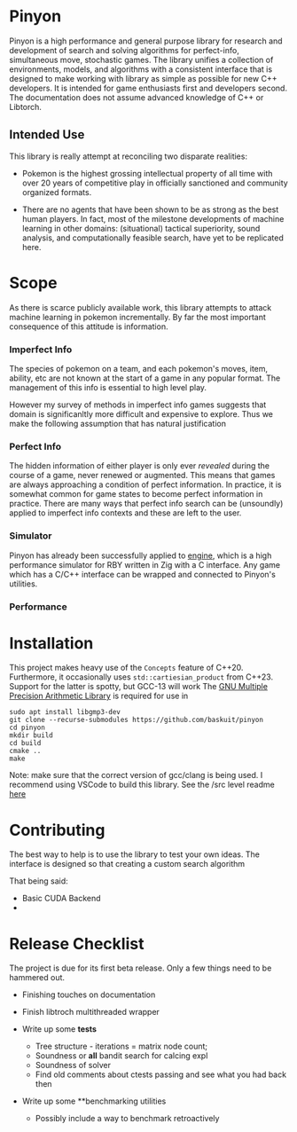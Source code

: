 

# Pinyon

Pinyon is a high performance and general purpose library for research and development of search and solving algorithms for perfect-info, simultaneous move, stochastic games.
The library unifies a collection of environments, models, and algorithms with a consistent interface that is designed to make working with library as simple as possible for new C++ developers. It is intended for game enthusiasts first and developers second. The documentation does not assume advanced knowledge of C++ or Libtorch.

## Intended Use

This library is really attempt at reconciling two disparate realities:

* Pokemon is the highest grossing intellectual property of all time with over 20 years of competitive play in officially sanctioned and community organized formats.

* There are no agents that have been shown to be as strong as the best human players. In fact, most of the milestone developments of machine learning in other domains: (situational) tactical superiority, sound analysis, and computationally feasible search, have yet to be replicated here.

# Scope

As there is scarce publicly available work, this library attempts to attack machine learning in pokemon incrementally. By far the most important consequence of this attitude is information.

### Imperfect Info

The species of pokemon on a team, and each pokemon's moves, item, ability, etc are not known at the start of a game in any popular format. The management of this info is essential to high level play.

However my survey of methods in imperfect info games suggests that domain is significanltly more difficult and expensive to explore. Thus we make the following assumption that has natural justification

### Perfect Info

The hidden information of either player is only ever *revealed* during the course of a game, never renewed or augmented.
This means that games are always approaching a condition of perfect information. In practice, it is somewhat common for game states to become perfect information in practice. There are many ways that perfect info search can be (unsoundly) applied to imperfect info contexts and these are left to the user.

### Simulator
Pinyon has already been successfully applied to [engine](https://github.com/pkmn/engine), which is a high performance simulator for RBY written in Zig with a C interface. Any game which has a C/C++ interface can be wrapped and connected to Pinyon's utilities. 

### Performance

# Installation
This project makes heavy use of the `Concepts` feature of C++20. Furthermore, it occasionally uses `std::cartiesian_product` from C++23. Support for the latter is spotty, but GCC-13 will work
The [GNU Multiple Precision Arithmetic Library](https://gmplib.org/) is required for use in
```
sudo apt install libgmp3-dev
git clone --recurse-submodules https://github.com/baskuit/pinyon
cd pinyon
mkdir build
cd build
cmake ..
make
```
Note: make sure that the correct version of gcc/clang is being used. I recommend using VSCode to build this library. See the /src level readme [here](src/readme.md#LanguageandDevelopmentEnvironment)

# Contributing

The best way to help is to use the library to test your own ideas. The interface is designed so that creating a custom search algorithm

That being said:
* Basic CUDA Backend
* 

# Release Checklist

The project is due for its first beta release. Only a few things need to be hammered out.

* Finishing touches on documentation
* Finish libtroch multithreaded wrapper
* Write up some **tests**
    * Tree structure - iterations = matrix node count; 
    * Soundness or **all** bandit search for calcing expl
    * Soundness of solver
    * Find old comments about ctests passing and see what you had back then

* Write up some **benchmarking utilities
    * Possibly include a way to benchmark retroactively
